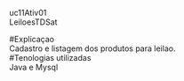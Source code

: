 uc11Ativ01 <br /> LeiloesTDSat


#Explicaçao <br />
Cadastro e listagem dos produtos para leilao. <br />
#Tenologias utilizadas <br />
Java e Mysql
